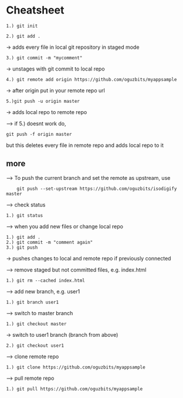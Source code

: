 # Cheatsheet

```
1.) git init
```

```
2.) git add .
```

-> adds every file in local git repository in staged mode

```
3.) git commit -m "mycomment"
```

-> unstages with git commit to local repo

```
4.) git remote add origin https://github.com/oguzbits/myappsample
```

-> after origin put in your remote repo url

```
5.)git push -u origin master
```

-> adds local repo to remote repo

--> if 5.) doesnt work do,

```
git push -f origin master
```

but this deletes every file in remote repo and adds local repo to it

## more

--> To push the current branch and set the remote as upstream, use

```
    git push --set-upstream https://github.com/oguzbits/isodigify master
```

--> check status

```
1.) git status
```

--> when you add new files or change local repo

```
1.) git add .
2.) git commit -m "comment again"
3.) git push
```

-> pushes changes to local and remote repo if previously connected

--> remove staged but not committed files, e.g. index.html

```
1.) git rm --cached index.html
```

--> add new branch, e.g. user1

```
1.) git branch user1
```

--> switch to master branch

```
1.) git checkout master
```

-> switch to user1 branch (branch from above)

```
2.) git checkout user1
```

--> clone remote repo

```
1.) git clone https://github.com/oguzbits/myappsample
```

--> pull remote repo

```
1.) git pull https://github.com/oguzbits/myappsample
```
